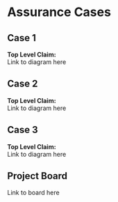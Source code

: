 # Assurance Cases

## Case 1
<b>Top Level Claim:</b><br>
Link to diagram here

## Case 2
<b>Top Level Claim:</b><br>
Link to diagram here

## Case 3
<b>Top Level Claim:</b><br>
Link to diagram here

## Project Board
Link to board here
